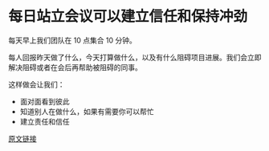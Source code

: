 # 每日站立会议可以建立信任和保持冲劲

每天早上我们团队在 10 点集合 10 分钟。

每人回报昨天做了什么，今天打算做什么，以及有什么阻碍项目进展。我们会立即解决阻碍或者在会后再帮助被阻碍的同事。

这样做会让我们：

- 面对面看到彼此
- 知道别人在做什么，如果有需要你可以帮忙
- 建立责任和信任

[原文链接](https://thoughtbot.com/playbook/planning/daily-standups-build-trust)
